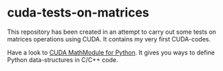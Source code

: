 cuda-tests-on-matrices
======================

This repository has been created in an attempt to carry out some tests on matrices operations using CUDA. It contains my very first CUDA-codes.

Have a look to [CUDA MathModule for Python](https://github.com/dubzzz/cuda-mathmodule-for-python).
It gives you ways to define Python data-structures in C/C++ code.
